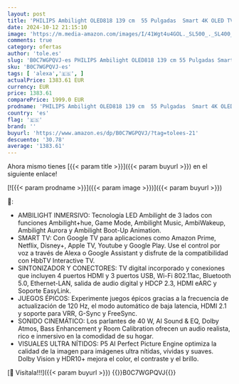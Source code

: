 ```yaml
---
layout: post
title: 'PHILIPS Ambilight OLED818 139 cm  55 Pulgadas  Smart 4K OLED TV | UHD y HDR10+ | 120Hz | Engine P5 AI Picture | Dolby Atmos | Altavoces 40W | Compatible con Asistente Google y Alexa'
date: 2024-10-12 21:15:10
image: 'https://m.media-amazon.com/images/I/41Wgt4u4GOL._SL500_._SL400_.jpg'
comments: true
category: ofertas
author: 'tole.es'
slug: 'B0C7WGPQVJ-es PHILIPS Ambilight OLED818 139 cm 55 Pulgadas Smart 4K OLED...'
sku: 'B0C7WGPQVJ-es'
tags: [ 'alexa','🇪🇸', ]
actualPrice: 1383.61 EUR
currency: EUR
price: 1383.61
comparePrice: 1999.0 EUR
prodname: 'PHILIPS Ambilight OLED818 139 cm  55 Pulgadas  Smart 4K OLED TV | UHD y HDR10+ | 120Hz | Engine P5 AI Picture | Dolby Atmos | Altavoces 40W | Compatible con Asistente Google y Alexa'
country: 'es'
flag: '🇪🇸'
brand: ''
buyurl: 'https://www.amazon.es/dp/B0C7WGPQVJ/?tag=tolees-21'
descuento: '30.78'
average: '1383.61'
---
```


Ahora mismo tienes [{{< param title >}}]({{< param buyurl >}}) en el siguiente enlace!

[![{{< param prodname >}}]({{< param image >}})]({{< param buyurl >}})

🔎:

- AMBILIGHT INMERSIVO: Tecnología LED Ambilight de 3 lados con funciones Ambilight+hue, Game Mode, Ambilight Music, AmbiWakeup, Ambilight Aurora y Ambilight Boot-Up Animation.
- SMART TV: Con Google TV para aplicaciones como Amazon Prime, Netflix, Disney+, Apple TV, Youtube y Google Play. Use el control por voz a través de Alexa o Google Assistant y disfrute de la compatibilidad con HbbTV Interactive TV.
- SINTONIZADOR Y CONECTORES: TV digital incorporado y conexiones que incluyen 4 puertos HDMI y 3 puertos USB, Wi-Fi 802.11ac, Bluetooth 5.0, Ethernet-LAN, salida de audio digital y HDCP 2.3, HDMI eARC y Soporte EasyLink.
- JUEGOS ÉPICOS: Experimente juegos épicos gracias a la frecuencia de actualización de 120 Hz, el modo automático de baja latencia, HDMI 2.1 y soporte para VRR, G-Sync y FreeSync.
- SONIDO CINEMÁTICO: Los parlantes de 40 W, AI Sound & EQ, Dolby Atmos, Bass Enhancement y Room Calibration ofrecen un audio realista, rico e inmersivo en la comodidad de su hogar.
- VISUALES ULTRA NÍTIDOS: P5 AI Perfect Picture Engine optimiza la calidad de la imagen para imágenes ultra nítidas, vívidas y suaves. Dolby Vision y HDR10+ mejora el color, el contraste y el brillo.

[🛒 Visítala!!!]({{< param buyurl >}})
{{<world>}}B0C7WGPQVJ{{</world>}}

